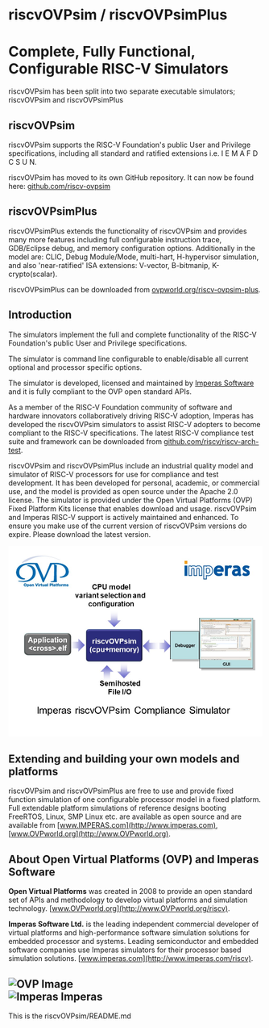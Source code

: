 riscvOVPsim / riscvOVPsimPlus
===
Complete, Fully Functional, Configurable RISC-V Simulators
===

riscvOVPsim has been split into two separate executable simulators; riscvOVPsim and riscvOVPsimPlus


riscvOVPsim
---
riscvOVPsim supports the RISC-V Foundation's public User and Privilege specifications, including all standard and ratified extensions i.e. I E M A F D C S U N.

riscvOVPsim has moved to its own GitHub repository. It can now be found here: [github.com/riscv-ovpsim](https://github.com/riscv-ovpsim/imperas-riscv-tests)

riscvOVPsimPlus
---
riscvOVPsimPlus extends the functionality of riscvOVPsim and provides many more features including full configurable instruction trace, GDB/Eclipse debug, and memory configuration options. Additionally in the model are: CLIC, Debug Module/Mode, multi-hart, H-hypervisor simulation, and also 'near-ratified' ISA extensions: V-vector, B-bitmanip, K-crypto(scalar).

riscvOVPsimPlus can be downloaded from [ovpworld.org/riscv-ovpsim-plus](https://www.ovpworld.org/riscvOVPsimPlus).


Introduction
---
The simulators implement the full and complete functionality of the RISC-V Foundation's public User and Privilege specifications.  

The simulator is command line configurable to enable/disable all current optional and processor specific options. 

The simulator is developed, licensed and maintained by [Imperas Software](http://www.imperas.com/riscv) and it is fully compliant to the OVP open standard APIs. 

As a member of the RISC-V Foundation community of software and hardware innovators collaboratively driving RISC-V adoption, Imperas has developed the riscvOVPsim simulators to assist RISC-V adopters to become compliant to the RISC-V specifications. The latest RISC-V compliance test suite and framework can be downloaded from [github.com/riscv/riscv-arch-test](https://www.github.com/riscv/riscv-arch-test). 

riscvOVPsim and riscvOVPsimPlus include an industrial quality model and simulator of RISC-V processors for use for compliance and test development. It has been developed for personal, academic, or commercial use, and the model is provided as open source under the Apache 2.0 license. The simulator is provided under the  Open Virtual Platforms (OVP) Fixed Platform Kits license that enables download and usage. riscvOVPsim and Imperas RISC-V support is actively maintained and enhanced. To ensure you make use of the current version of riscvOVPsim versions do expire. Please download the latest version.

![](riscvOVPsim.jpg)  


Extending and building your own models and platforms
---
riscvOVPsim and riscvOVPsimPlus are free to use and provide fixed function simulation of one configurable processor model in a fixed platform. 
Full extendable platform simulations of reference designs booting FreeRTOS, Linux, SMP Linux etc. 
are available as open source and are available from [www.IMPERAS.com](http://www.imperas.com), 
[www.OVPworld.org](http://www.OVPworld.org).  

About Open Virtual Platforms (OVP) and Imperas Software
---
**Open Virtual Platforms** was created in 2008 to provide an open standard set of APIs and methodology to develop virtual platforms and simulation technology. 
[www.OVPworld.org](http://www.OVPworld.org/riscv).

**Imperas Software Ltd.** is the leading independent commercial developer of virtual platforms and high-performance software simulation solutions for embedded processor and systems. Leading semiconductor and embedded software companies use Imperas simulators for their processor based simulation solutions.
[www.imperas.com](http://www.imperas.com/riscv).

![OVP Image ](http://www.imperas.com/sites/default/files/partner-logos/ovp_0.jpg)  
![Imperas Imperas](https://www.imperas.com/sites/default/files/imperas-web-logo_2.png)  
---

This is the riscvOVPsim/README.md  
